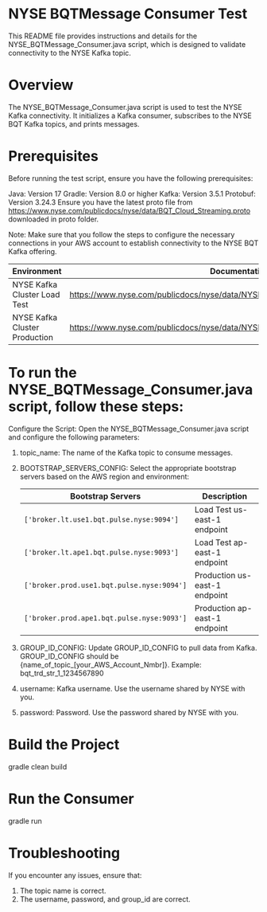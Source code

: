 # NYSE BQTMessage Consumer Test
This README file provides instructions and details for the NYSE_BQTMessage_Consumer.java script, which is designed to validate connectivity to the NYSE Kafka topic.

# Overview
The NYSE_BQTMessage_Consumer.java script is used to test the NYSE Kafka connectivity. It initializes a Kafka consumer, subscribes to the NYSE BQT Kafka topics, and prints messages.

# Prerequisites
Before running the test script, ensure you have the following prerequisites:

   Java: Version 17
   Gradle: Version 8.0 or higher
   Kafka: Version 3.5.1
   Protobuf: Version 3.24.3
   Ensure you have the latest proto file from https://www.nyse.com/publicdocs/nyse/data/BQT_Cloud_Streaming.proto downloaded in proto folder.

Note: Make sure that you follow the steps to configure the necessary connections in your AWS account to establish connectivity to the NYSE BQT Kafka offering.

| Environment                    | Documentation Link                                                                        |
|--------------------------------|-------------------------------------------------------------------------------------------|
| NYSE Kafka Cluster Load Test   | https://www.nyse.com/publicdocs/nyse/data/NYSE_Kafka_Cluster_Load_Test_Environment.pdf    |
| NYSE Kafka Cluster Production  | https://www.nyse.com/publicdocs/nyse/data/NYSE_Kafka_Cluster_Production_Environment.pdf   |

# To run the NYSE_BQTMessage_Consumer.java script, follow these steps:
Configure the Script: Open the NYSE_BQTMessage_Consumer.java script and configure the following parameters:

1. topic_name: The name of the Kafka topic to consume messages.
2. BOOTSTRAP_SERVERS_CONFIG: Select the appropriate bootstrap servers based on the AWS region and environment:

    | Bootstrap Servers                                      | Description                    |
    |--------------------------------------------------------|--------------------------------|
    | `['broker.lt.use1.bqt.pulse.nyse:9094']`               | Load Test us-east-1 endpoint   |
    | `['broker.lt.ape1.bqt.pulse.nyse:9093']`               | Load Test ap-east-1 endpoint   |
    | `['broker.prod.use1.bqt.pulse.nyse:9094']`             | Production us-east-1 endpoint  |
    | `['broker.prod.ape1.bqt.pulse.nyse:9093']`             | Production ap-east-1 endpoint  |

3. GROUP_ID_CONFIG: Update GROUP_ID_CONFIG to pull data from Kafka. GROUP_ID_CONFIG should be 
     {name_of_topic_[your_AWS_Account_Nmbr]}. Example: bqt_trd_str_1_1234567890
4. username: Kafka username. Use the username shared by NYSE with you.
5. password: Password. Use the password shared by NYSE with you.

# Build the Project
gradle clean build

# Run the Consumer
gradle run

# Troubleshooting
If you encounter any issues, ensure that:

1. The topic name is correct.
2. The username, password, and group_id are correct.